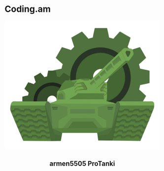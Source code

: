 # Coding.am
<!DOCTYPE html>
<html lang="en">
<head>
    <meta charset="UTF-8">
    <meta http-equiv="X-UA-Compatible" content="IE=edge">
    <meta name="viewport" content="width=device-width, initial-scale=1.0">
    <title>Intro</title>
    <link rel="stylesheet" href="style.css">
</head>
<body>
   <center><img src="logo.png"></center> 
     <div class="box">
        <div class="Lightbar"></div>
        <div class="topLayer"></div>
         <center><h2>armen5505
                ProTanki </center>
         </h2> 
     </div>
</div>
</body>
</html>
